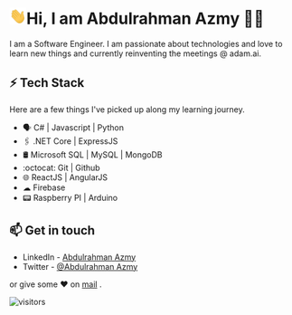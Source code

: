 
# <img src="https://raw.githubusercontent.com/ABSphreak/ABSphreak/master/gifs/Hi.gif" width="30px">Hi, I am Abdulrahman Azmy 👨‍💻

I am a Software Engineer. I am passionate about technologies and love to learn new things and currently reinventing the meetings @ adam.ai.

## ⚡ Tech Stack

Here are a few things I've picked up along my learning journey.

* 🗣 C# | Javascript | Python 
* 🖇️ .NET Core | ExpressJS
* 🛢️ Microsoft SQL | MySQL | MongoDB 
* :octocat: Git | Github
* 🌐 ReactJS | AngularJS
* ☁ Firebase
* 📟 Raspberry PI | Arduino

## 📫 Get in touch
- LinkedIn - [Abdulrahman Azmy](https://in.linkedin.com/in/aazmy)
- Twitter - [@Abdulrahman Azmy](https://twitter.com/AbdulrahmanAzmy)

 or give some ♥ on [mail](mailto:abdulrahmanazmy@gmail.com) .

![visitors](https://visitor-badge.glitch.me/badge?page_id=aazme/aazme)


 
